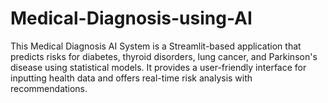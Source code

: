 # Medical-Diagnosis-using-AI
This Medical Diagnosis AI System is a Streamlit-based application that predicts risks for diabetes, thyroid disorders, lung cancer, and Parkinson's disease using statistical models. It provides a user-friendly interface for inputting health data and offers real-time risk analysis with recommendations.

